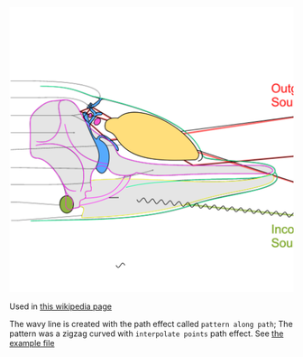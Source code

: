 ![The vector graphic](3-optimized.svg)

Used in [this wikipedia page](https://en.wikipedia.org/wiki/Dolphin)

The wavy line is created with the path effect called `pattern along path`;
The pattern was a zigzag curved with `interpolate points` path effect.
See [the example file](wavy-path.svg)
